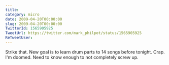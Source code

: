 ```yaml
---
title: 
category: micro
date: 2009-04-20T00:00:00
slug: 2009-04-20T00:00:00
TwitterId: 1565905925
TweetUrl: https://twitter.com/mark_philpot/status/1565905925
ReTweetUser: 
---
```


Strike that. New goal is to learn drum parts to 14 songs before tonight. Crap. I'm doomed. Need to know enough to not completely screw up.